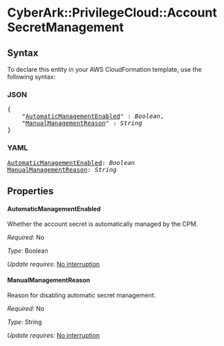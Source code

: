 # CyberArk::PrivilegeCloud::Account SecretManagement

## Syntax

To declare this entity in your AWS CloudFormation template, use the following syntax:

### JSON

<pre>
{
    "<a href="#automaticmanagementenabled" title="AutomaticManagementEnabled">AutomaticManagementEnabled</a>" : <i>Boolean</i>,
    "<a href="#manualmanagementreason" title="ManualManagementReason">ManualManagementReason</a>" : <i>String</i>
}
</pre>

### YAML

<pre>
<a href="#automaticmanagementenabled" title="AutomaticManagementEnabled">AutomaticManagementEnabled</a>: <i>Boolean</i>
<a href="#manualmanagementreason" title="ManualManagementReason">ManualManagementReason</a>: <i>String</i>
</pre>

## Properties

#### AutomaticManagementEnabled

Whether the account secret is automatically managed by the CPM.

_Required_: No

_Type_: Boolean

_Update requires_: [No interruption](https://docs.aws.amazon.com/AWSCloudFormation/latest/UserGuide/using-cfn-updating-stacks-update-behaviors.html#update-no-interrupt)

#### ManualManagementReason

Reason for disabling automatic secret management.

_Required_: No

_Type_: String

_Update requires_: [No interruption](https://docs.aws.amazon.com/AWSCloudFormation/latest/UserGuide/using-cfn-updating-stacks-update-behaviors.html#update-no-interrupt)

